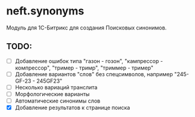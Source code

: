# neft.synonyms
Модуль для 1С-Битрикс для создания Поисковых синонимов.

## TODO:
- [ ] Добавление ошибок типа "газон - гозон", "кампрессор - компрессор", "тример - тримр", "триммер - тример"
- [ ] Добавление вариантов "слов" без спецсимволов, например "245-GF-23 - 245GF23"
- [ ] Несколько вариаций транслита
- [ ] Морфологические варианты
- [ ] Автоматические синонимы слов
- [X] Добавление результатов к странице поиска
